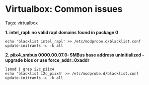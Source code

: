 # Virtualbox: Common issues

Tags: virtualbox

**1. intel\_rapl: no valid rapl domains found in package 0**

```
echo 'blacklist intel_rapl' >> /etc/modprobe.d/blacklist.conf
update-initramfs -u -k all
```

**2. piix4\_smbus 0000.00.07.0: SMBus base address uninitialized - upgrade bios or use force\_addr=0xaddr**

```
lsmod | grep i2c_piix4
echo 'blacklist i2c_piix4' >> /etc/modprobe.d/blacklist.conf
update-initramfs -u -k all
```
